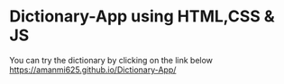 # Dictionary-App using HTML,CSS & JS
You can try the dictionary by clicking on the link below
https://amanmi625.github.io/Dictionary-App/
